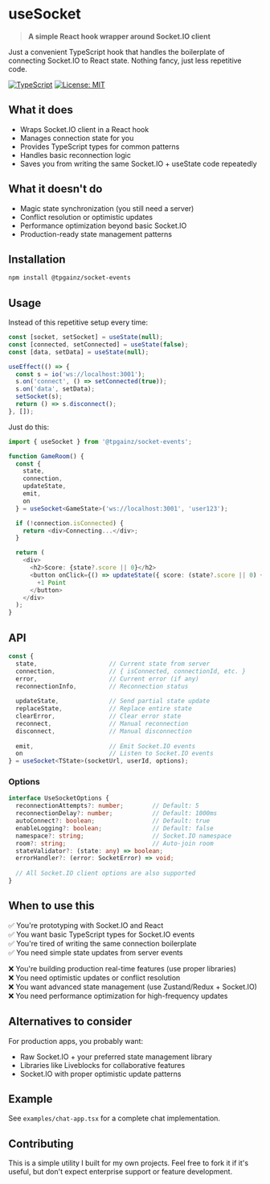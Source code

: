 # useSocket

> **A simple React hook wrapper around Socket.IO client**

Just a convenient TypeScript hook that handles the boilerplate of connecting Socket.IO to React state. Nothing fancy, just less repetitive code.

[![TypeScript](https://img.shields.io/badge/TypeScript-Ready-blue.svg)](https://www.typescriptlang.org/)
[![License: MIT](https://img.shields.io/badge/License-MIT-yellow.svg)](https://opensource.org/licenses/MIT)

## What it does

- Wraps Socket.IO client in a React hook
- Manages connection state for you  
- Provides TypeScript types for common patterns
- Handles basic reconnection logic
- Saves you from writing the same Socket.IO + useState code repeatedly

## What it doesn't do

- Magic state synchronization (you still need a server)
- Conflict resolution or optimistic updates
- Performance optimization beyond basic Socket.IO
- Production-ready state management patterns

## Installation

```bash
npm install @tpgainz/socket-events
```

## Usage

Instead of this repetitive setup every time:

```typescript
const [socket, setSocket] = useState(null);
const [connected, setConnected] = useState(false);
const [data, setData] = useState(null);

useEffect(() => {
  const s = io('ws://localhost:3001');
  s.on('connect', () => setConnected(true));
  s.on('data', setData);
  setSocket(s);
  return () => s.disconnect();
}, []);
```

Just do this:

```typescript
import { useSocket } from '@tpgainz/socket-events';

function GameRoom() {
  const {
    state,
    connection,
    updateState,
    emit,
    on
  } = useSocket<GameState>('ws://localhost:3001', 'user123');

  if (!connection.isConnected) {
    return <div>Connecting...</div>;
  }

  return (
    <div>
      <h2>Score: {state?.score || 0}</h2>
      <button onClick={() => updateState({ score: (state?.score || 0) + 1 })}>
        +1 Point
      </button>
    </div>
  );
}
```

## API

```typescript
const {
  state,                    // Current state from server
  connection,               // { isConnected, connectionId, etc. }
  error,                    // Current error (if any)
  reconnectionInfo,         // Reconnection status
  
  updateState,              // Send partial state update
  replaceState,             // Replace entire state
  clearError,               // Clear error state
  reconnect,                // Manual reconnection
  disconnect,               // Manual disconnection
  
  emit,                     // Emit Socket.IO events
  on                        // Listen to Socket.IO events
} = useSocket<TState>(socketUrl, userId, options);
```

### Options

```typescript
interface UseSocketOptions {
  reconnectionAttempts?: number;        // Default: 5
  reconnectionDelay?: number;           // Default: 1000ms
  autoConnect?: boolean;                // Default: true
  enableLogging?: boolean;              // Default: false
  namespace?: string;                   // Socket.IO namespace
  room?: string;                        // Auto-join room
  stateValidator?: (state: any) => boolean;
  errorHandler?: (error: SocketError) => void;
  
  // All Socket.IO client options are also supported
}
```

## When to use this

✅ You're prototyping with Socket.IO and React  
✅ You want basic TypeScript types for Socket.IO events  
✅ You're tired of writing the same connection boilerplate  
✅ You need simple state updates from server events  

❌ You're building production real-time features (use proper libraries)  
❌ You need optimistic updates or conflict resolution  
❌ You want advanced state management (use Zustand/Redux + Socket.IO)  
❌ You need performance optimization for high-frequency updates  

## Alternatives to consider

For production apps, you probably want:
- Raw Socket.IO + your preferred state management library
- Libraries like Liveblocks for collaborative features  
- Socket.IO with proper optimistic update patterns

## Example

See `examples/chat-app.tsx` for a complete chat implementation.

## Contributing

This is a simple utility I built for my own projects. Feel free to fork it if it's useful, but don't expect enterprise support or feature development.
